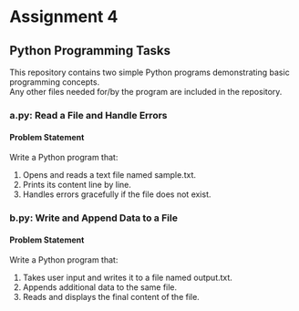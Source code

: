 # **Assignment 4**

## Python Programming Tasks

This repository contains two simple Python programs demonstrating basic programming concepts.<br>
Any other files needed for/by the program are included in the repository.

### **a.py:** Read a File and Handle Errors

#### Problem Statement
Write a Python program that:

1. Opens and reads a text file named sample.txt.
2. Prints its content line by line.
3. Handles errors gracefully if the file does not exist.

### **b.py:** Write and Append Data to a File

#### Problem Statement
Write a Python program that:

1. Takes user input and writes it to a file named output.txt.
2. Appends additional data to the same file.
3. Reads and displays the final content of the file.
